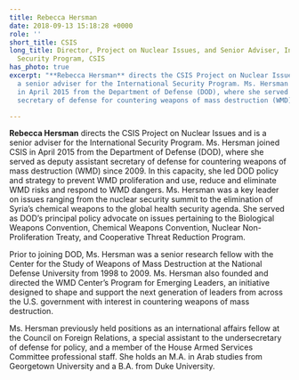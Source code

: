 ```yaml
---
title: Rebecca Hersman
date: 2018-09-13 15:18:28 +0000
role: ''
short_title: CSIS
long_title: Director, Project on Nuclear Issues, and Senior Adviser, International
  Security Program, CSIS
has_photo: true
excerpt: "**Rebecca Hersman** directs the CSIS Project on Nuclear Issues and is
  a senior adviser for the International Security Program. Ms. Hersman joined CSIS
  in April 2015 from the Department of Defense (DOD), where she served as deputy assistant
  secretary of defense for countering weapons of mass destruction (WMD) since 2009."

---
```

**Rebecca Hersman** directs the CSIS Project on Nuclear Issues and is a senior adviser for the International Security Program. Ms. Hersman joined CSIS in April 2015 from the Department of Defense (DOD), where she served as deputy assistant secretary of defense for countering weapons of mass destruction (WMD) since 2009. In this capacity, she led DOD policy and strategy to prevent WMD proliferation and use, reduce and eliminate WMD risks and respond to WMD dangers. Ms. Hersman was a key leader on issues ranging from the nuclear security summit to the elimination of Syria’s chemical weapons to the global health security agenda. She served as DOD’s principal policy advocate on issues pertaining to the Biological Weapons Convention, Chemical Weapons Convention, Nuclear Non-Proliferation Treaty, and Cooperative Threat Reduction Program.  
  
Prior to joining DOD, Ms. Hersman was a senior research fellow with the Center for the Study of Weapons of Mass Destruction at the National Defense University from 1998 to 2009. Ms. Hersman also founded and directed the WMD Center’s Program for Emerging Leaders, an initiative designed to shape and support the next generation of leaders from across the U.S. government with interest in countering weapons of mass destruction.  
  
Ms. Hersman previously held positions as an international affairs fellow at the Council on Foreign Relations, a special assistant to the undersecretary of defense for policy, and a member of the House Armed Services Committee professional staff. She holds an M.A. in Arab studies from Georgetown University and a B.A. from Duke University.
